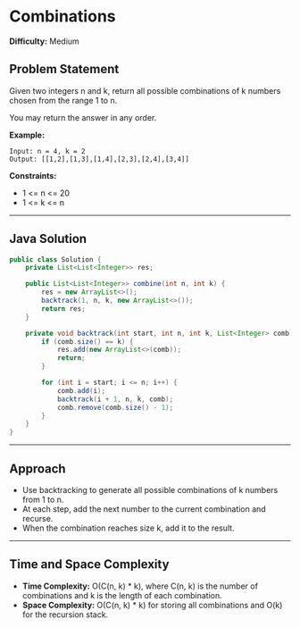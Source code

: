 # Combinations

**Difficulty:** Medium

## Problem Statement
Given two integers n and k, return all possible combinations of k numbers chosen from the range 1 to n.

You may return the answer in any order.

**Example:**
```
Input: n = 4, k = 2
Output: [[1,2],[1,3],[1,4],[2,3],[2,4],[3,4]]
```

**Constraints:**
- 1 <= n <= 20
- 1 <= k <= n

---

## Java Solution
```java
public class Solution {
	private List<List<Integer>> res;

	public List<List<Integer>> combine(int n, int k) {
		res = new ArrayList<>();
		backtrack(1, n, k, new ArrayList<>());
		return res;
	}

	private void backtrack(int start, int n, int k, List<Integer> comb) {
		if (comb.size() == k) {
			res.add(new ArrayList<>(comb));
			return;
		}

		for (int i = start; i <= n; i++) {
			comb.add(i);
			backtrack(i + 1, n, k, comb);
			comb.remove(comb.size() - 1);
		}
	}
}
```

---

## Approach
- Use backtracking to generate all possible combinations of k numbers from 1 to n.
- At each step, add the next number to the current combination and recurse.
- When the combination reaches size k, add it to the result.

---

## Time and Space Complexity
- **Time Complexity:** O(C(n, k) * k), where C(n, k) is the number of combinations and k is the length of each combination.
- **Space Complexity:** O(C(n, k) * k) for storing all combinations and O(k) for the recursion stack.
